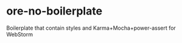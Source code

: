 ore-no-boilerplate
==================

Boilerplate that contain styles and Karma+Mocha+power-assert for WebStorm
